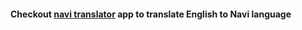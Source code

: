 #### Checkout [navi translator](https://navi-translator869.netlify.app/) app to translate English to Navi language